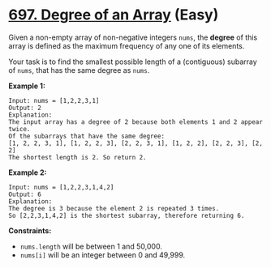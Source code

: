 # [697. Degree of an Array][link] (Easy)

[link]: https://leetcode.com/problems/degree-of-an-array/

Given a non-empty array of non-negative integers `nums`, the **degree** of this array is defined as
the maximum frequency of any one of its elements.

Your task is to find the smallest possible length of a (contiguous) subarray of `nums`, that has the
same degree as `nums`.

**Example 1:**

```
Input: nums = [1,2,2,3,1]
Output: 2
Explanation:
The input array has a degree of 2 because both elements 1 and 2 appear twice.
Of the subarrays that have the same degree:
[1, 2, 2, 3, 1], [1, 2, 2, 3], [2, 2, 3, 1], [1, 2, 2], [2, 2, 3], [2, 2]
The shortest length is 2. So return 2.

```

**Example 2:**

```
Input: nums = [1,2,2,3,1,4,2]
Output: 6
Explanation:
The degree is 3 because the element 2 is repeated 3 times.
So [2,2,3,1,4,2] is the shortest subarray, therefore returning 6.

```

**Constraints:**

- `nums.length` will be between 1 and 50,000.
- `nums[i]` will be an integer between 0 and 49,999.

